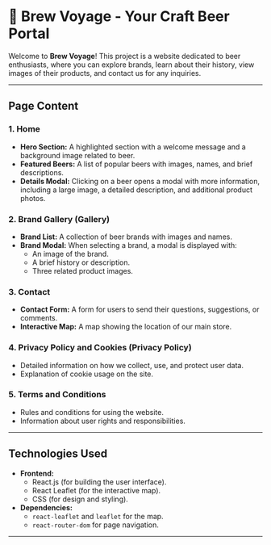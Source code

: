 # 🍻 **Brew Voyage** - Your Craft Beer Portal

Welcome to **Brew Voyage**! This project is a website dedicated to beer enthusiasts, where you can explore brands, learn about their history, view images of their products, and contact us for any inquiries.

---

## **Page Content**

### 1. **Home**
- **Hero Section:** A highlighted section with a welcome message and a background image related to beer.
- **Featured Beers:** A list of popular beers with images, names, and brief descriptions.
- **Details Modal:** Clicking on a beer opens a modal with more information, including a large image, a detailed description, and additional product photos.

### 2. **Brand Gallery (Gallery)**
- **Brand List:** A collection of beer brands with images and names.
- **Brand Modal:** When selecting a brand, a modal is displayed with:
  - An image of the brand.
  - A brief history or description.
  - Three related product images.

### 3. **Contact**
- **Contact Form:** A form for users to send their questions, suggestions, or comments.
- **Interactive Map:** A map showing the location of our main store.

### 4. **Privacy Policy and Cookies (Privacy Policy)**
- Detailed information on how we collect, use, and protect user data.
- Explanation of cookie usage on the site.

### 5. **Terms and Conditions**
- Rules and conditions for using the website.
- Information about user rights and responsibilities.

---

## **Technologies Used**
- **Frontend:**
  - React.js (for building the user interface).
  - React Leaflet (for the interactive map).
  - CSS (for design and styling).
- **Dependencies:**
  - `react-leaflet` and `leaflet` for the map.
  - `react-router-dom` for page navigation.

---